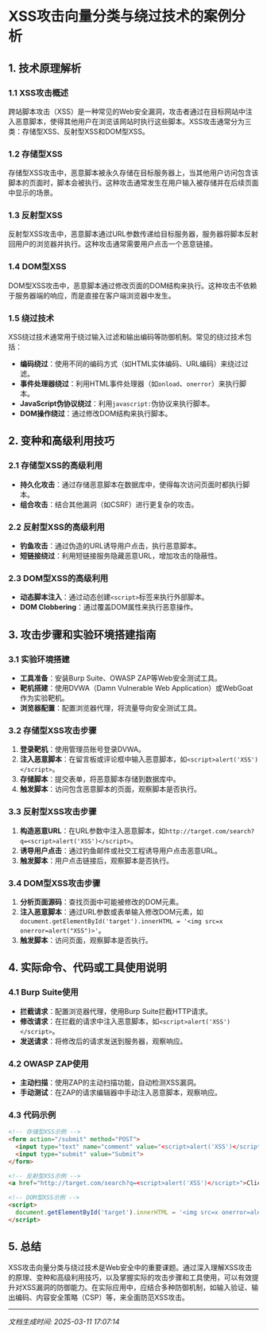 # XSS攻击向量分类与绕过技术的案例分析

## 1. 技术原理解析

### 1.1 XSS攻击概述
跨站脚本攻击（XSS）是一种常见的Web安全漏洞，攻击者通过在目标网站中注入恶意脚本，使得其他用户在浏览该网站时执行这些脚本。XSS攻击通常分为三类：存储型XSS、反射型XSS和DOM型XSS。

### 1.2 存储型XSS
存储型XSS攻击中，恶意脚本被永久存储在目标服务器上，当其他用户访问包含该脚本的页面时，脚本会被执行。这种攻击通常发生在用户输入被存储并在后续页面中显示的场景。

### 1.3 反射型XSS
反射型XSS攻击中，恶意脚本通过URL参数传递给目标服务器，服务器将脚本反射回用户的浏览器并执行。这种攻击通常需要用户点击一个恶意链接。

### 1.4 DOM型XSS
DOM型XSS攻击中，恶意脚本通过修改页面的DOM结构来执行。这种攻击不依赖于服务器端的响应，而是直接在客户端浏览器中发生。

### 1.5 绕过技术
XSS绕过技术通常用于绕过输入过滤和输出编码等防御机制。常见的绕过技术包括：
- **编码绕过**：使用不同的编码方式（如HTML实体编码、URL编码）来绕过过滤。
- **事件处理器绕过**：利用HTML事件处理器（如`onload`、`onerror`）来执行脚本。
- **JavaScript伪协议绕过**：利用`javascript:`伪协议来执行脚本。
- **DOM操作绕过**：通过修改DOM结构来执行脚本。

## 2. 变种和高级利用技巧

### 2.1 存储型XSS的高级利用
- **持久化攻击**：通过存储恶意脚本在数据库中，使得每次访问页面时都执行脚本。
- **组合攻击**：结合其他漏洞（如CSRF）进行更复杂的攻击。

### 2.2 反射型XSS的高级利用
- **钓鱼攻击**：通过伪造的URL诱导用户点击，执行恶意脚本。
- **短链接绕过**：利用短链接服务隐藏恶意URL，增加攻击的隐蔽性。

### 2.3 DOM型XSS的高级利用
- **动态脚本注入**：通过动态创建`<script>`标签来执行外部脚本。
- **DOM Clobbering**：通过覆盖DOM属性来执行恶意操作。

## 3. 攻击步骤和实验环境搭建指南

### 3.1 实验环境搭建
- **工具准备**：安装Burp Suite、OWASP ZAP等Web安全测试工具。
- **靶机搭建**：使用DVWA（Damn Vulnerable Web Application）或WebGoat作为实验靶机。
- **浏览器配置**：配置浏览器代理，将流量导向安全测试工具。

### 3.2 存储型XSS攻击步骤
1. **登录靶机**：使用管理员账号登录DVWA。
2. **注入恶意脚本**：在留言板或评论框中输入恶意脚本，如`<script>alert('XSS')</script>`。
3. **存储脚本**：提交表单，将恶意脚本存储到数据库中。
4. **触发脚本**：访问包含恶意脚本的页面，观察脚本是否执行。

### 3.3 反射型XSS攻击步骤
1. **构造恶意URL**：在URL参数中注入恶意脚本，如`http://target.com/search?q=<script>alert('XSS')</script>`。
2. **诱导用户点击**：通过钓鱼邮件或社交工程诱导用户点击恶意URL。
3. **触发脚本**：用户点击链接后，观察脚本是否执行。

### 3.4 DOM型XSS攻击步骤
1. **分析页面源码**：查找页面中可能被修改的DOM元素。
2. **注入恶意脚本**：通过URL参数或表单输入修改DOM元素，如`document.getElementById('target').innerHTML = '<img src=x onerror=alert("XSS")>'`。
3. **触发脚本**：访问页面，观察脚本是否执行。

## 4. 实际命令、代码或工具使用说明

### 4.1 Burp Suite使用
- **拦截请求**：配置浏览器代理，使用Burp Suite拦截HTTP请求。
- **修改请求**：在拦截的请求中注入恶意脚本，如`<script>alert('XSS')</script>`。
- **发送请求**：将修改后的请求发送到服务器，观察响应。

### 4.2 OWASP ZAP使用
- **主动扫描**：使用ZAP的主动扫描功能，自动检测XSS漏洞。
- **手动测试**：在ZAP的请求编辑器中手动注入恶意脚本，观察响应。

### 4.3 代码示例
```html
<!-- 存储型XSS示例 -->
<form action="/submit" method="POST">
  <input type="text" name="comment" value="<script>alert('XSS')</script>">
  <input type="submit" value="Submit">
</form>

<!-- 反射型XSS示例 -->
<a href="http://target.com/search?q=<script>alert('XSS')</script>">Click me</a>

<!-- DOM型XSS示例 -->
<script>
  document.getElementById('target').innerHTML = '<img src=x onerror=alert("XSS")>';
</script>
```

## 5. 总结
XSS攻击向量分类与绕过技术是Web安全中的重要课题。通过深入理解XSS攻击的原理、变种和高级利用技巧，以及掌握实际的攻击步骤和工具使用，可以有效提升对XSS漏洞的防御能力。在实际应用中，应结合多种防御机制，如输入验证、输出编码、内容安全策略（CSP）等，来全面防范XSS攻击。

---

*文档生成时间: 2025-03-11 17:07:14*
